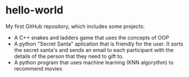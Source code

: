# hello-world
My first GitHub repository, which includes some projects:
- A C++ snakes and ladders game that uses the concepts of OOP
- A python "Secret Santa" aplication that is friendly for the user. It sorts the secret santa's and sends an email to each participant with the details of the person that they need to gift to. 
- A python program that uses machine learning (KNN algorythm) to recommend movies
